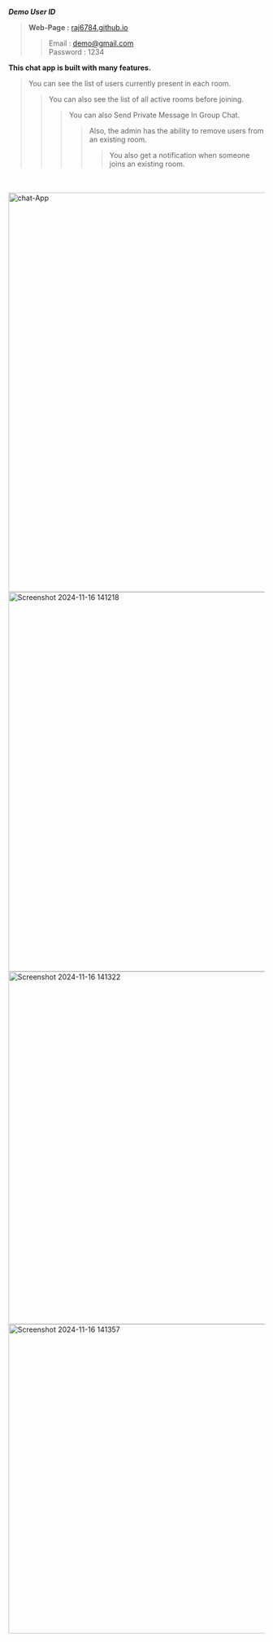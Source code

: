 ***Demo User ID***
>**Web-Page :** <a href="https://raj6784.github.io/">raj6784.github.io</a>
>> Email : demo@gmail.com <br/>
>> Password : 1234
>> </br>

****This chat app is built with many features.****
>You can see the list of users currently present in each room. </br>
>>You can also see the list of all active rooms before joining. </br>
>>>You can also Send Private Message In Group Chat. </br>
>>>>Also, the admin has the ability to remove users from an existing room. </br>
>>>>>You also get a notification when someone joins an existing room.</br>
<br/>
<br/>


<img width="785" alt="chat-App" src="https://github.com/user-attachments/assets/6ab9e5d5-52b3-4d43-b7f5-7d5eda46a681">

<br/>
<img width="746" alt="Screenshot 2024-11-16 141218" src="https://github.com/user-attachments/assets/174e2809-23e9-4200-8309-f578138079d7">

<br/>
<img width="693" alt="Screenshot 2024-11-16 141322" src="https://github.com/user-attachments/assets/67470097-8ed5-4f5a-8d09-bc7afa7d7edd">

<br/>
<img width="608" alt="Screenshot 2024-11-16 141357" src="https://github.com/user-attachments/assets/6afb6b3f-14ad-432f-8f26-301fb6feef22">
